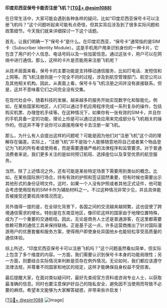 **印度尼西亚保号卡能否注册飞机？[[TG💪+ @esim1088](https://t.me/s/esim1088)]**

在日常生活中，大家可能会遇到各种各样的疑问，比如“印度尼西亚保号卡可以注册飞机吗？”这个问题听起来可能有点奇怪，但其实背后涉及到了很多实际问题和政策细节。今天我们就来详细探讨一下这个话题。

首先，让我们明确一下“保号卡”是什么。在印度尼西亚，“保号卡”通常指的是SIM卡（Subscriber Identity Module）。这是手机用户用来识别身份的一种卡片，它包含了用户的个人信息、电话号码以及一些加密信息。通过这张卡，用户可以在网络中进行通信。那么，这样的卡片是否能用来注册飞机呢？

从技术层面来看，保号卡的主要功能是支持移动通信服务，比如打电话、发短信和上网等。而飞机注册则是一个完全不同的过程，涉及到航空管理部门、航空公司以及其他相关机构。因此，从表面上看，保号卡与飞机注册之间并没有直接联系。但是，这并不意味着它们之间完全没有交集。

在现代社会中，随着科技的发展，越来越多的服务开始实现数字化和智能化。例如，在某些国家和地区，人们可以通过手机应用程序完成一系列复杂的操作，包括购买机票、办理登机手续等。在这种情况下，如果你有一张有效的SIM卡，并且你的手机具备一定的功能，理论上你是可以通过这些应用来完成部分与飞机相关的操作的。但这并不等于说你可以直接用保号卡去注册一架飞机。

那么，为什么有人会提出这样的问题呢？可能是因为他们对“注册飞机”这个词的理解存在偏差。实际上，“注册飞机”并不是指个人能够随意地将自己或者某个物品登记为飞机的所有者或使用者，而是需要遵循严格的法律程序和监管要求。对于普通消费者来说，我们更多关注的是如何预订航班、选择座位以及享受优质的航空服务。

当然，除了上述情况之外，还有可能是某些特定场景下需要用到类似的概念。比如，在某些国际旅行场合，持有有效的护照和签证固然重要，但有时候也需要出示其他形式的身份证明文件。这时，如果一个人没有护照或者其他正式证件，他可能会考虑使用现有的SIM卡作为辅助材料之一。不过这种情况非常少见，并且具体能否被接受还要视具体情况而定。

另外值得一提的是，在全球化背景下，各国之间的交流越来越频繁，这也促使了跨境通信需求的增长。特别是在东南亚地区，像印尼这样的国家由于地理位置特殊，成为了一个重要的交通枢纽。因此，无论是商务人士还是普通游客，在这里都需要依赖可靠的通信工具来保持联络。正是基于这一点，许多运营商推出了针对国际漫游用户的优惠套餐和服务方案，使得用户即使身处异国他乡也能轻松享受高质量的通信体验。

综上所述，“印度尼西亚保号卡可以注册飞机吗？”这个问题虽然看似简单，但实际上包含了多个维度的内容。一方面，我们需要认识到保号卡本身的功能局限性；另一方面，则要结合实际情况来判断是否存在例外情况。无论如何，我们都应该遵守法律法规，并尊重不同国家和地区的规定，这样才能确保自身权益不受损害。

最后提醒大家，在面对类似疑问时，最好先查阅官方资料或咨询专业人士，以获取最准确的信息。同时也要注意保护好自己的隐私安全，避免因不当使用而导致不必要的麻烦。希望本文能够为大家解答疑惑，并带来些许启发！

[[TG💪+ @esim1088](https://t.me/s/esim1088) ![Image](https://i.postimg.cc/4NQfJmqS/Snipaste-2025-05-13-00-14-12.png)]